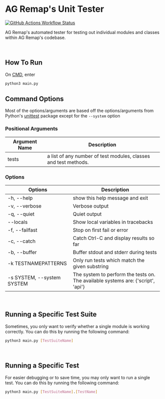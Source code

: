 # AG Remap's Unit Tester

[![GitHub Actions Workflow Status](https://img.shields.io/github/actions/workflow/status/nhok0169/Anime-Game-Remap/unit-tests.yml?label=Unit%20Tests)](https://github.com/nhok0169/Anime-Game-Remap/actions/workflows/unit-tests.yml)

AG Remap's automated tester for testing out individual modules and classes within AG Remap's codebase.

<br>

## How To Run
On [CMD](https://www.google.com/search?q=how+to+open+cmd+in+a+folder&oq=how+to+open+cmd), enter

```bash
python3 main.py
```

## Command Options

Most of the options/arguments are based off the options/arguments from Python's [unittest](https://docs.python.org/3/library/unittest.html) package
except for the `--system` option

### Positional Arguments
| Argument Name | Description |
| --- | --- |
| tests | a list of any number of test modules, classes and test methods. |

### Options
| Options | Description |
| --- | --- |
| -h, --help | show this help message and exit |
| -v, --verbose | Verbose output |
| -q, --quiet | Quiet output |
| --locals | Show local variables in tracebacks |
| -f, --failfast | Stop on first fail or error |
| -c, --catch | Catch Ctrl-C and display results so far |
| -b, --buffer | Buffer stdout and stderr during tests |
| -k TESTNAMEPATTERNS | Only run tests which match the given substring |
| -s SYSTEM, --system SYSTEM | The system to perform the tests on. The available systems are: {'script', 'api'} |

<br>

## Running a Specific Test Suite

Sometimes, you only want to verify whether a single module is working correctly. You can do this by running the following command:

```bash
python3 main.py [TestSuiteName]
```

<br>

## Running a Specific Test

For easier debugging or to save time, you may only want to run a single test. You can do this by running the following command:

```bash
python3 main.py [TestSuiteName].[TestName]
```
